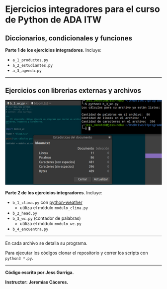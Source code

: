 # Ejercicios integradores para el curso de Python de ADA ITW

## Diccionarios, condicionales y funciones

**Parte 1 de los ejercicios integradores**. Incluye:

- `a_1_productos.py`
- `a_2_estudiantes.py`
- `a_3_agenda.py`

---

## Ejercicios con librerias externas y archivos

![img](./z-demo.png)

**Parte 2 de los ejercicios integradores**. Incluye:

- `b_1_clima.py` con [python-weather](https://pypi.org/project/python-weather/)
    - utiliza el módulo `modulo_clima.py`
- `b_2_head.py`
- `b_3_wc.py` (contador de palabras)
    - utiliza el módulo `modulo_wc.py`
- `b_4_encuentra.py`

---

En cada archivo se detalla su programa.

Para ejecutar los códigos clonar el repositorio y correr los scripts con `python3 *.py`.

---

**Código escrito por Jess Garriga.**

**Instructor: Jeremías Cáceres.**